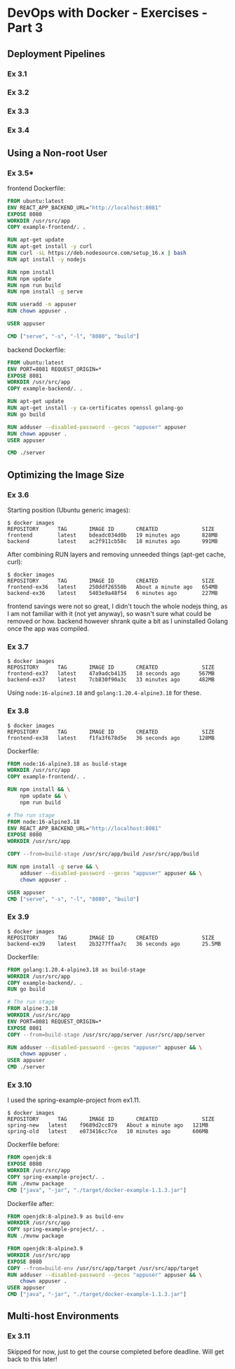 # DevOps with Docker - Exercises - Part 3

## Deployment Pipelines

### Ex 3.1



### Ex 3.2

### Ex 3.3

### Ex 3.4

## Using a Non-root User

### Ex 3.5*

frontend Dockerfile:

``` Dockerfile
FROM ubuntu:latest
ENV REACT_APP_BACKEND_URL="http://localhost:8081"
EXPOSE 8080
WORKDIR /usr/src/app
COPY example-frontend/. .

RUN apt-get update
RUN apt-get install -y curl
RUN curl -sL https://deb.nodesource.com/setup_16.x | bash
RUN apt install -y nodejs

RUN npm install
RUN npm update
RUN npm run build
RUN npm install -g serve

RUN useradd -m appuser
RUN chown appuser .

USER appuser

CMD ["serve", "-s", "-l", "8080", "build"]
```

backend Dockerfile:

``` Dockerfile
FROM ubuntu:latest
ENV PORT=8081 REQUEST_ORIGIN=*
EXPOSE 8081
WORKDIR /usr/src/app
COPY example-backend/. .

RUN apt-get update
RUN apt-get install -y ca-certificates openssl golang-go
RUN go build

RUN adduser --disabled-password --gecos "appuser" appuser
RUN chown appuser .
USER appuser

CMD ./server
```

## Optimizing the Image Size

### Ex 3.6

Starting position (Ubuntu generic images):

``` Shell
$ docker images
REPOSITORY      TAG       IMAGE ID       CREATED              SIZE
frontend        latest    bdeadc034d0b   19 minutes ago       828MB
backend         latest    ac2f911cb58c   18 minutes ago       991MB
```

After combining RUN layers and removing unneeded things (apt-get cache, curl):

``` Shell
$ docker images
REPOSITORY      TAG       IMAGE ID       CREATED              SIZE
frontend-ex36   latest    250ddf26550b   About a minute ago   654MB
backend-ex36    latest    5403e9a48f54   6 minutes ago        227MB
```

frontend savings were not so great, I didn't touch the whole nodejs thing, as I am not familiar with it (not yet anyway), so wasn't sure what could be removed or how. backend however shrank quite a bit as I uninstalled Golang once the app was compiled.

### Ex 3.7

``` Shell
$ docker images
REPOSITORY      TAG       IMAGE ID       CREATED              SIZE
frontend-ex37   latest    47a9adcb4135   18 seconds ago      567MB
backend-ex37    latest    7cb830f90a3c   33 minutes ago      482MB
```

Using `node:16-alpine3.18` and `golang:1.20.4-alpine3.18` for these.

### Ex 3.8

``` Shell
$ docker images
REPOSITORY      TAG       IMAGE ID       CREATED              SIZE
frontend-ex38   latest    f1fa3f678d5e   36 seconds ago      128MB
```

Dockerfile:

``` Dockerfile
FROM node:16-alpine3.18 as build-stage
WORKDIR /usr/src/app
COPY example-frontend/. .

RUN npm install && \
    npm update && \
    npm run build

# The run stage
FROM node:16-alpine3.18
ENV REACT_APP_BACKEND_URL="http://localhost:8081"
EXPOSE 8080
WORKDIR /usr/src/app

COPY --from=build-stage /usr/src/app/build /usr/src/app/build

RUN npm install -g serve && \
    adduser --disabled-password --gecos "appuser" appuser && \
    chown appuser .

USER appuser
CMD ["serve", "-s", "-l", "8080", "build"]
```

### Ex 3.9

``` Shell
$ docker images
REPOSITORY      TAG       IMAGE ID       CREATED              SIZE
backend-ex39    latest    2b3277ffaa7c   36 seconds ago       25.5MB
```

Dockerfile:

``` Dockerfile
FROM golang:1.20.4-alpine3.18 as build-stage
WORKDIR /usr/src/app
COPY example-backend/. .
RUN go build

# The run stage
FROM alpine:3.18
WORKDIR /usr/src/app
ENV PORT=8081 REQUEST_ORIGIN=*
EXPOSE 8081
COPY --from=build-stage /usr/src/app/server /usr/src/app/server

RUN adduser --disabled-password --gecos "appuser" appuser && \
    chown appuser .
USER appuser
CMD ./server
```

### Ex 3.10

I used the spring-example-project from ex1.11.

``` Shell
$ docker images
REPOSITORY      TAG       IMAGE ID       CREATED              SIZE
spring-new   latest    f9689d2cc879   About a minute ago   121MB
spring-old   latest    e873416cc7ce   10 minutes ago       606MB
```

Dockerfile before:

``` Dockerfile
FROM openjdk:8
EXPOSE 8080
WORKDIR /usr/src/app
COPY spring-example-project/. .
RUN ./mvnw package
CMD ["java", "-jar", "./target/docker-example-1.1.3.jar"]
```

Dockerfile after:

``` Dockerfile
FROM openjdk:8-alpine3.9 as build-env
WORKDIR /usr/src/app
COPY spring-example-project/. .
RUN ./mvnw package

FROM openjdk:8-alpine3.9
WORKDIR /usr/src/app
EXPOSE 8080
COPY --from=build-env /usr/src/app/target /usr/src/app/target
RUN adduser --disabled-password --gecos "appuser" appuser && \
    chown appuser .
USER appuser
CMD ["java", "-jar", "./target/docker-example-1.1.3.jar"]

```

## Multi-host Environments

### Ex 3.11

Skipped for now, just to get the course completed before deadline. Will get back to this later!

